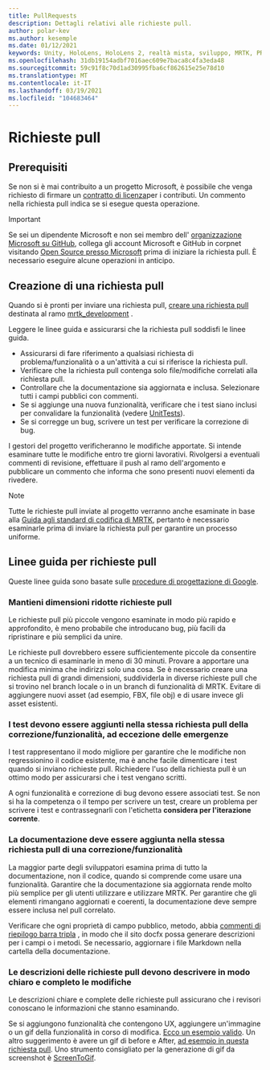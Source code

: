 ```yaml
---
title: PullRequests
description: Dettagli relativi alle richieste pull.
author: polar-kev
ms.author: kesemple
ms.date: 01/12/2021
keywords: Unity, HoloLens, HoloLens 2, realtà mista, sviluppo, MRTK, PR,
ms.openlocfilehash: 31db19154adbf7016aec609e7baca8c4fa3eda48
ms.sourcegitcommit: 59c91f8c70d1ad30995fba6cf862615e25e78d10
ms.translationtype: MT
ms.contentlocale: it-IT
ms.lasthandoff: 03/19/2021
ms.locfileid: "104683464"
---
```

# <a name="pull-requests"></a>Richieste pull

## <a name="prerequisites"></a>Prerequisiti

Se non si è mai contribuito a un progetto Microsoft, è possibile che venga richiesto di firmare un [contratto di licenza](https://cla.microsoft.com/)per i contributi.
Un commento nella richiesta pull indica se si esegue questa operazione.

> [!IMPORTANT]
> Se sei un dipendente Microsoft e non sei membro dell' [organizzazione Microsoft su GitHub](https://github.com/Microsoft), collega gli account Microsoft e GitHub in corpnet visitando [Open Source presso Microsoft](https://opensource.microsoft.com/) prima di iniziare la richiesta pull. È necessario eseguire alcune operazioni in anticipo.

## <a name="creating-a-pull-request"></a>Creazione di una richiesta pull

Quando si è pronti per inviare una richiesta pull, [creare una richiesta pull](https://github.com/microsoft/MixedRealityToolkit-Unity/compare/mrtk_development...mrtk_development?expand=1) destinata al ramo [mrtk_development](https://github.com/microsoft/mixedrealitytoolkit-unity/tree/mrtk_development) .

Leggere le linee guida e assicurarsi che la richiesta pull soddisfi le linee guida.

* Assicurarsi di fare riferimento a qualsiasi richiesta di problema/funzionalità o a un'attività a cui si riferisce la richiesta pull.
* Verificare che la richiesta pull contenga solo file/modifiche correlati alla richiesta pull.
* Controllare che la documentazione sia aggiornata e inclusa. Selezionare tutti i campi pubblici con commenti.
* Se si aggiunge una nuova funzionalità, verificare che i test siano inclusi per convalidare la funzionalità (vedere [UnitTests](UnitTests.md)).
* Se si corregge un bug, scrivere un test per verificare la correzione di bug.

I gestori del progetto verificheranno le modifiche apportate. Si intende esaminare tutte le modifiche entro tre giorni lavorativi. Rivolgersi a eventuali commenti di revisione, effettuare il push al ramo dell'argomento e pubblicare un commento che informa che sono presenti nuovi elementi da rivedere.

> [!NOTE]
> Tutte le richieste pull inviate al progetto verranno anche esaminate in base alla [Guida agli standard di codifica di MRTK](CodingGuidelines.md), pertanto è necessario esaminarle prima di inviare la richiesta pull per garantire un processo uniforme.

## <a name="pull-request-guidelines"></a>Linee guida per richieste pull

Queste linee guida sono basate sulle [procedure di progettazione di Google](https://google.github.io/eng-practices/review/developer/small-cls.html).

### <a name="keep-pull-requests-small"></a>Mantieni dimensioni ridotte richieste pull

Le richieste pull più piccole vengono esaminate in modo più rapido e approfondito, è meno probabile che introducano bug, più facili da ripristinare e più semplici da unire.

Le richieste pull dovrebbero essere sufficientemente piccole da consentire a un tecnico di esaminarle in meno di 30 minuti. Provare a apportare una modifica minima che indirizzi solo una cosa. Se è necessario creare una richiesta pull di grandi dimensioni, suddividerla in diverse richieste pull che si trovino nel branch locale o in un branch di funzionalità di MRTK. Evitare di aggiungere nuovi asset (ad esempio, FBX, file obj) e di usare invece gli asset esistenti.

### <a name="tests-should-be-added-in-the-same-pr-as-your-fix--feature-except-for-emergencies"></a>I test devono essere aggiunti nella stessa richiesta pull della correzione/funzionalità, ad eccezione delle emergenze

I test rappresentano il modo migliore per garantire che le modifiche non regressionino il codice esistente, ma è anche facile dimenticare i test quando si inviano richieste pull. Richiedere l'uso della richiesta pull è un ottimo modo per assicurarsi che i test vengano scritti.

A ogni funzionalità e correzione di bug devono essere associati test. Se non si ha la competenza o il tempo per scrivere un test, creare un problema per scrivere i test e contrassegnarli con l'etichetta **considera per l'iterazione corrente**.

### <a name="documentation-should-be-added-in-the-same-pull-request-as-a-fix--feature"></a>La documentazione deve essere aggiunta nella stessa richiesta pull di una correzione/funzionalità

La maggior parte degli sviluppatori esamina prima di tutto la documentazione, non il codice, quando si comprende come usare una funzionalità. Garantire che la documentazione sia aggiornata rende molto più semplice per gli utenti utilizzare e utilizzare MRTK.  Per garantire che gli elementi rimangano aggiornati e coerenti, la documentazione deve sempre essere inclusa nel pull correlato.

Verificare che ogni proprietà di campo pubblico, metodo, abbia [commenti di riepilogo barra tripla](https://dotnet.github.io/docfx/spec/triple_slash_comments_spec.html) , in modo che il sito docfx possa generare descrizioni per i campi o i metodi. Se necessario, aggiornare i file Markdown nella cartella della documentazione.

### <a name="pull-request-descriptions-should-clearly-and-completely-describe-changes"></a>Le descrizioni delle richieste pull devono descrivere in modo chiaro e completo le modifiche

Le descrizioni chiare e complete delle richieste pull assicurano che i revisori conoscano le informazioni che stanno esaminando.

Se si aggiungono funzionalità che contengono UX, aggiungere un'immagine o un gif della funzionalità in corso di modifica. [Ecco un esempio valido](https://github.com/microsoft/MixedRealityToolkit-Unity/pull/4532). Un altro suggerimento è avere un gif di before e After, [ad esempio in questa richiesta pull](https://github.com/microsoft/MixedRealityToolkit-Unity/pull/5896). Uno strumento consigliato per la generazione di gif da screenshot è [ScreenToGif](https://www.screentogif.com/).
